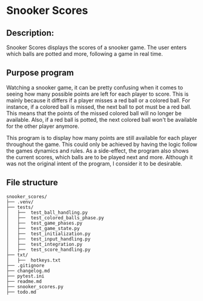 # Snooker Scores

## Description:
Snooker Scores displays the scores of a snooker game. The user enters which balls are potted and more, following a game in real time.

## Purpose program
Watching a snooker game, it can be pretty confusing when it comes to seeing how many possible points are left for each player to score. This is mainly because it differs if a player misses a red ball or a colored ball. For instance, if a colored ball is missed, the next ball to pot must be a red ball. This means that the points of the missed colored ball will no longer be available. Also, if a red ball is potted, the next colored ball won't be available for the other player anymore.

This program is to display how many points are still available for each player throughout the game. This could only be achieved by having the logic follow the games dynamics and rules. As a side-effect, the program also shows the current scores, which balls are to be played next and more. Although it was not the original intent of the program, I consider it to be desirable.

## File structure

    snooker_scores/
    ├── .venv/
    ├── tests/
    │   ├──  test_ball_handling.py
    │   ├──  test_colored_balls_phase.py
    │   ├──  test_game_phases.py
    │   ├──  test_game_state.py
    │   ├──  test_initialization.py
    │   ├──  test_input_handling.py
    │   ├──  test_integration.py
    │   ├──  test_score_handling.py
    ├── txt/
    │   ├──  hotkeys.txt
    ├── .gitignore 
    ├── changelog.md 
    ├── pytest.ini 
    ├── readme.md 
    ├── snooker_scores.py 
    ├── todo.md 
